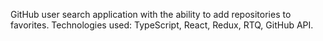GitHub user search application with the ability to add repositories to favorites. 
Technologies used: TypeScript, React, Redux, RTQ, GitHub API.
